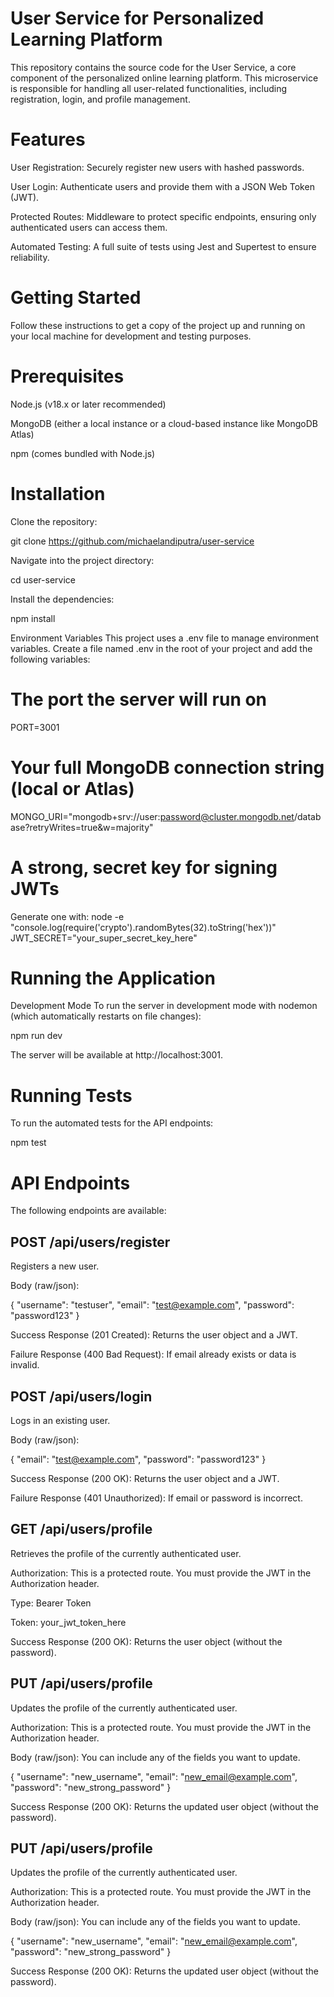 # User Service for Personalized Learning Platform
This repository contains the source code for the User Service, a core component of the personalized online learning platform. This microservice is responsible for handling all user-related functionalities, including registration, login, and profile management.

# Features
User Registration: Securely register new users with hashed passwords.

User Login: Authenticate users and provide them with a JSON Web Token (JWT).

Protected Routes: Middleware to protect specific endpoints, ensuring only authenticated users can access them.

Automated Testing: A full suite of tests using Jest and Supertest to ensure reliability.

# Getting Started
Follow these instructions to get a copy of the project up and running on your local machine for development and testing purposes.

# Prerequisites
Node.js (v18.x or later recommended)

MongoDB (either a local instance or a cloud-based instance like MongoDB Atlas)

npm (comes bundled with Node.js)

# Installation
Clone the repository:

git clone https://github.com/michaelandiputra/user-service

Navigate into the project directory:

cd user-service

Install the dependencies:

npm install

Environment Variables
This project uses a .env file to manage environment variables. Create a file named .env in the root of your project and add the following variables:

# The port the server will run on
PORT=3001

# Your full MongoDB connection string (local or Atlas)
MONGO_URI="mongodb+srv://user:password@cluster.mongodb.net/database?retryWrites=true&w=majority"

# A strong, secret key for signing JWTs
Generate one with: node -e "console.log(require('crypto').randomBytes(32).toString('hex'))"
JWT_SECRET="your_super_secret_key_here"

# Running the Application
Development Mode
To run the server in development mode with nodemon (which automatically restarts on file changes):

npm run dev

The server will be available at http://localhost:3001.

# Running Tests
To run the automated tests for the API endpoints:

npm test

# API Endpoints
The following endpoints are available:

## POST /api/users/register
Registers a new user.

Body (raw/json):

{
  "username": "testuser",
  "email": "test@example.com",
  "password": "password123"
}

Success Response (201 Created): Returns the user object and a JWT.

Failure Response (400 Bad Request): If email already exists or data is invalid.

## POST /api/users/login
Logs in an existing user.

Body (raw/json):

{
  "email": "test@example.com",
  "password": "password123"
}

Success Response (200 OK): Returns the user object and a JWT.

Failure Response (401 Unauthorized): If email or password is incorrect.

## GET /api/users/profile
Retrieves the profile of the currently authenticated user.

Authorization: This is a protected route. You must provide the JWT in the Authorization header.

Type: Bearer Token

Token: your_jwt_token_here

Success Response (200 OK): Returns the user object (without the password).

## PUT /api/users/profile
Updates the profile of the currently authenticated user.

Authorization: This is a protected route. You must provide the JWT in the Authorization header.

Body (raw/json): You can include any of the fields you want to update.

{
  "username": "new_username",
  "email": "new_email@example.com",
  "password": "new_strong_password"
}

Success Response (200 OK): Returns the updated user object (without the password).

## PUT /api/users/profile
Updates the profile of the currently authenticated user.

Authorization: This is a protected route. You must provide the JWT in the Authorization header.

Body (raw/json): You can include any of the fields you want to update.

{
  "username": "new_username",
  "email": "new_email@example.com",
  "password": "new_strong_password"
}

Success Response (200 OK): Returns the updated user object (without the password).
